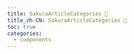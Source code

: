 ```yaml
---
title: SakuraArticleCategories 🚧
title_zh-CN: SakuraArticleCategories 🚧
toc: true
categories:
  - components
---
```

